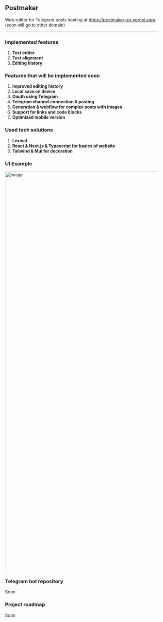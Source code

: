 ## Postmaker

Web-editor for Telegram posts hosting at https://postmaker-six.vercel.app/ (soon will go to other domain)

---

### Implemented features
1. **Text editor**
2. **Text alignment**
3. **Editing history**

### Features that will be implemented soon
1. **Improved editing history**
2. **Local save on device**
3. **Oauth using Telegram**
4. **Telegram channel connection & posting**
5. **Generation & webflow for complex posts with images**
6. **Support for links and code blocks**
7. **Optimized mobile version**

### Used tech solutions
1. **Lexical**
2. **React & Next.js & Typescript for basics of website**
3. **Tailwind & Mui for decoration**

### UI Example
<img width="1313" alt="image" src="https://user-images.githubusercontent.com/49813134/228808219-a3b540b0-06a4-408c-a605-25ce5042e46d.png">

### Telegram bot repository
Soon

### Project roadmap
Soon
